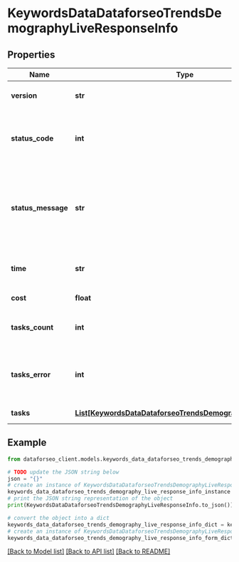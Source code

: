 # KeywordsDataDataforseoTrendsDemographyLiveResponseInfo


## Properties

Name | Type | Description | Notes
------------ | ------------- | ------------- | -------------
**version** | **str** | the current version of the API | [optional] 
**status_code** | **int** | general status code you can find the full list of the response codes here | [optional] 
**status_message** | **str** | general informational message you can find the full list of general informational messages here | [optional] 
**time** | **str** | total execution time, seconds | [optional] 
**cost** | **float** | total tasks cost, USD | [optional] 
**tasks_count** | **int** | the number of tasks in the tasks array | [optional] 
**tasks_error** | **int** | the number of tasks in the tasks array returned with an error | [optional] 
**tasks** | [**List[KeywordsDataDataforseoTrendsDemographyLiveTaskInfo]**](KeywordsDataDataforseoTrendsDemographyLiveTaskInfo.md) | array of tasks | [optional] 

## Example

```python
from dataforseo_client.models.keywords_data_dataforseo_trends_demography_live_response_info import KeywordsDataDataforseoTrendsDemographyLiveResponseInfo

# TODO update the JSON string below
json = "{}"
# create an instance of KeywordsDataDataforseoTrendsDemographyLiveResponseInfo from a JSON string
keywords_data_dataforseo_trends_demography_live_response_info_instance = KeywordsDataDataforseoTrendsDemographyLiveResponseInfo.from_json(json)
# print the JSON string representation of the object
print(KeywordsDataDataforseoTrendsDemographyLiveResponseInfo.to_json())

# convert the object into a dict
keywords_data_dataforseo_trends_demography_live_response_info_dict = keywords_data_dataforseo_trends_demography_live_response_info_instance.to_dict()
# create an instance of KeywordsDataDataforseoTrendsDemographyLiveResponseInfo from a dict
keywords_data_dataforseo_trends_demography_live_response_info_form_dict = keywords_data_dataforseo_trends_demography_live_response_info.from_dict(keywords_data_dataforseo_trends_demography_live_response_info_dict)
```
[[Back to Model list]](../README.md#documentation-for-models) [[Back to API list]](../README.md#documentation-for-api-endpoints) [[Back to README]](../README.md)


